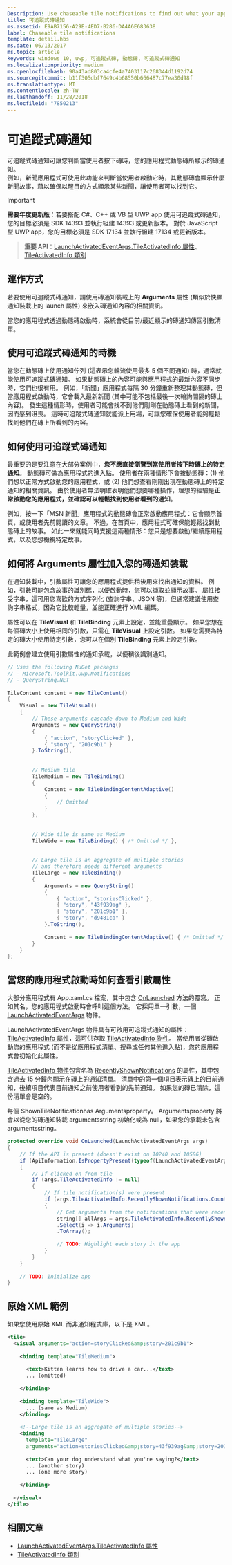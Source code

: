 ```yaml
---
Description: Use chaseable tile notifications to find out what your app displayed on its Live Tile when the user clicked it.
title: 可追蹤式磚通知
ms.assetid: E9AB7156-A29E-4ED7-B286-DA4A6E683638
label: Chaseable tile notifications
template: detail.hbs
ms.date: 06/13/2017
ms.topic: article
keywords: windows 10, uwp, 可追蹤式磚, 動態磚, 可追蹤式磚通知
ms.localizationpriority: medium
ms.openlocfilehash: 90a43ad803ca4cfe4a7403117c268344d1192d74
ms.sourcegitcommit: b11f305dbf7649c4b68550b666487c77ea30d98f
ms.translationtype: MT
ms.contentlocale: zh-TW
ms.lasthandoff: 11/28/2018
ms.locfileid: "7850213"
---
```

# <a name="chaseable-tile-notifications"></a>可追蹤式磚通知

可追蹤式磚通知可讓您判斷當使用者按下磚時，您的應用程式動態磚所顯示的磚通知。  
例如，新聞應用程式可使用此功能來判斷當使用者啟動它時，其動態磚會顯示什麼新聞故事，藉以確保以醒目的方式顯示某些新聞，讓使用者可以找到它。 

> [!IMPORTANT]
> **需要年度更新版**：若要搭配 C#、C++ 或 VB 型 UWP app 使用可追蹤式磚通知，您的目標必須是 SDK 14393 並執行組建 14393 或更新版本。 對於 JavaScript 型 UWP app，您的目標必須是 SDK 17134 並執行組建 17134 或更新版本。 


> **重要 API**：[LaunchActivatedEventArgs.TileActivatedInfo 屬性](https://docs.microsoft.com/uwp/api/windows.applicationmodel.activation.launchactivatedeventargs.TileActivatedInfo)、[TileActivatedInfo 類別](https://docs.microsoft.com/uwp/api/windows.applicationmodel.activation.tileactivatedinfo)


## <a name="how-it-works"></a>運作方式

若要使用可追蹤式磚通知，請使用磚通知裝載上的 **Arguments** 屬性 (類似於快顯通知裝載上的 launch 屬性) 來嵌入磚通知內容的相關資訊。

當您的應用程式透過動態磚啟動時，系統會從目前/最近顯示的磚通知傳回引數清單。


## <a name="when-to-use-chaseable-tile-notifications"></a>使用可追蹤式磚通知的時機

當您在動態磚上使用通知佇列 (這表示您輪流使用最多 5 個不同通知) 時，通常就能使用可追蹤式磚通知。 如果動態磚上的內容可能與應用程式的最新內容不同步時，它們也很有用。 例如，「新聞」應用程式每隔 30 分鐘重新整理其動態磚，但當應用程式啟動時，它會載入最新新聞 (其中可能不包括最後一次輪詢間隔的磚上內容)。 發生這種情形時，使用者可能會找不到他們剛剛在動態磚上看到的新聞，因而感到沮喪。 這時可追蹤式磚通知就能派上用場，可讓您確保使用者能夠輕鬆找到他們在磚上所看到的內容。

## <a name="what-to-do-with-a-chaseable-tile-notifications"></a>如何使用可追蹤式磚通知

最重要的是要注意在大部分案例中，**您不應直接瀏覽到當使用者按下時磚上的特定通知**。 動態磚可做為應用程式的進入點。 使用者在兩種情形下會按動態磚：(1) 他們想以正常方式啟動您的應用程式，或 (2) 他們想查看剛剛出現在動態磚上的特定通知的相關資訊。 由於使用者無法明確表明他們想要哪種操作，理想的經驗是**正常啟動您的應用程式，並確認可以輕鬆找到使用者看到的通知**。

例如，按一下「MSN 新聞」應用程式的動態磚會正常啟動應用程式：它會顯示首頁，或使用者先前閱讀的文章。 不過，在首頁中，應用程式可確保能輕鬆找到動態磚上的故事。 如此一來就能同時支援這兩種情形：您只是想要啟動/繼續應用程式，以及您想檢視特定故事。


## <a name="how-to-include-the-arguments-property-in-your-tile-notification-payload"></a>如何將 Arguments 屬性加入您的磚通知裝載

在通知裝載中，引數屬性可讓您的應用程式提供稍後用來找出通知的資料。 例如，引數可能包含故事的識別碼，以便啟動時，您可以擷取並顯示故事。 屬性接受字串，這可用您喜歡的方式序列化 (查詢字串、JSON 等)，但通常建議使用查詢字串格式，因為它比較輕量，並能正確進行 XML 編碼。

屬性可以在 **TileVisual** 和 **TileBinding** 元素上設定，並能重疊顯示。 如果您想在每個磚大小上使用相同的引數，只需在 **TileVisual** 上設定引數。 如果您需要為特定的磚大小使用特定引數，您可以在個別 **TileBinding** 元素上設定引數。

此範例會建立使用引數屬性的通知承載，以便稍後識別通知。 

```csharp
// Uses the following NuGet packages
// - Microsoft.Toolkit.Uwp.Notifications
// - QueryString.NET
 
TileContent content = new TileContent()
{
    Visual = new TileVisual()
    {
        // These arguments cascade down to Medium and Wide
        Arguments = new QueryString()
        {
            { "action", "storyClicked" },
            { "story", "201c9b1" }
        }.ToString(),
 
 
        // Medium tile
        TileMedium = new TileBinding()
        {
            Content = new TileBindingContentAdaptive()
            {
                // Omitted
            }
        },
 
 
        // Wide tile is same as Medium
        TileWide = new TileBinding() { /* Omitted */ },
 
 
        // Large tile is an aggregate of multiple stories
        // and therefore needs different arguments
        TileLarge = new TileBinding()
        {
            Arguments = new QueryString()
            {
                { "action", "storiesClicked" },
                { "story", "43f939ag" },
                { "story", "201c9b1" },
                { "story", "d9481ca" }
            }.ToString(),
 
            Content = new TileBindingContentAdaptive() { /* Omitted */ }
        }
    }
};
```


## <a name="how-to-check-for-the-arguments-property-when-your-app-launches"></a>當您的應用程式啟動時如何查看引數屬性

大部分應用程式有 App.xaml.cs 檔案，其中包含 [OnLaunched](https://docs.microsoft.com/uwp/api/windows.ui.xaml.application#Windows_UI_Xaml_Application_OnLaunched_Windows_ApplicationModel_Activation_LaunchActivatedEventArgs_) 方法的覆寫。 正如其名，您的應用程式啟動時會呼叫這個方法。 它採用單一引數，一個 [LaunchActivatedEventArgs](https://docs.microsoft.com/uwp/api/windows.applicationmodel.activation.launchactivatedeventargs) 物件。

LaunchActivatedEventArgs 物件具有可啟用可追蹤式通知的屬性：[TileActivatedInfo 屬性](https://docs.microsoft.com/uwp/api/windows.applicationmodel.activation.launchactivatedeventargs.TileActivatedInfo)，這可供存取 [TileActivatedInfo 物件](https://docs.microsoft.com/uwp/api/windows.applicationmodel.activation.tileactivatedinfo)。 當使用者從磚啟動您的應用程式 (而不是從應用程式清單、搜尋或任何其他進入點)，您的應用程式會初始化此屬性。

[TileActivatedInfo 物件](https://docs.microsoft.com/uwp/api/windows.applicationmodel.activation.tileactivatedinfo)包含名為 [RecentlyShownNotifications](https://docs.microsoft.com/uwp/api/windows.applicationmodel.activation.tileactivatedinfo.RecentlyShownNotifications) 的屬性，其中包含過去 15 分鐘內顯示在磚上的通知清單。 清單中的第一個項目表示磚上的目前通知，後續項目代表目前通知之前使用者看到的先前通知。 如果您的磚已清除，這份清單會是空的。

每個 ShownTileNotificationhas Argumentsproperty。 Argumentsproperty 將會以從您的磚通知裝載 argumentsstring 初始化或為 null，如果您的承載未包含 argumentsstring。

```csharp
protected override void OnLaunched(LaunchActivatedEventArgs args)
{
    // If the API is present (doesn't exist on 10240 and 10586)
    if (ApiInformation.IsPropertyPresent(typeof(LaunchActivatedEventArgs).FullName, nameof(LaunchActivatedEventArgs.TileActivatedInfo)))
    {
        // If clicked on from tile
        if (args.TileActivatedInfo != null)
        {
            // If tile notification(s) were present
            if (args.TileActivatedInfo.RecentlyShownNotifications.Count > 0)
            {
                // Get arguments from the notifications that were recently displayed
                string[] allArgs = args.TileActivatedInfo.RecentlyShownNotifications
                .Select(i => i.Arguments)
                .ToArray();
 
                // TODO: Highlight each story in the app
            }
        }
    }
 
    // TODO: Initialize app
}
```


## <a name="raw-xml-example"></a>原始 XML 範例

如果您使用原始 XML 而非通知程式庫，以下是 XML。

```xml
<tile>
  <visual arguments="action=storyClicked&amp;story=201c9b1">
 
    <binding template="TileMedium">
       
      <text>Kitten learns how to drive a car...</text>
      ... (omitted)
     
    </binding>
 
    <binding template="TileWide">
      ... (same as Medium)
    </binding>
     
    <!--Large tile is an aggregate of multiple stories-->
    <binding
      template="TileLarge"
      arguments="action=storiesClicked&amp;story=43f939ag&amp;story=201c9b1&amp;story=d9481ca">
   
      <text>Can your dog understand what you're saying?</text>
      ... (another story)
      ... (one more story)
   
    </binding>
 
  </visual>
</tile>
```



## <a name="related-articles"></a>相關文章

- [LaunchActivatedEventArgs.TileActivatedInfo 屬性](https://docs.microsoft.com/uwp/api/windows.applicationmodel.activation.launchactivatedeventargs#Windows_ApplicationModel_Activation_LaunchActivatedEventArgs_TileActivatedInfo_)
- [TileActivatedInfo 類別](https://docs.microsoft.com/uwp/api/windows.applicationmodel.activation.tileactivatedinfo)